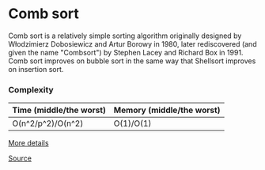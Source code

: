 # Comb sort

Comb sort is a relatively simple sorting algorithm originally designed by Włodzimierz Dobosiewicz and Artur Borowy in 1980, later rediscovered (and given the name "Combsort") by Stephen Lacey and Richard Box in 1991. Comb sort improves on bubble sort in the same way that Shellsort improves on insertion sort.

### Complexity

| Time (middle/the worst) | Memory (middle/the worst) |
| ----------------------- | ------------------------- |
| O(n^2/p^2)/O(n^2)       | O(1)/O(1)                 |

[More details](https://en.wikipedia.org/wiki/Comb_sort)

[Source](comb-sort.ts#L4)
